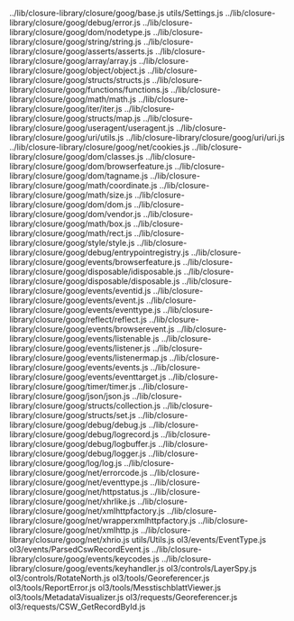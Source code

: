 ../lib/closure-library/closure/goog/base.js
utils/Settings.js
../lib/closure-library/closure/goog/debug/error.js
../lib/closure-library/closure/goog/dom/nodetype.js
../lib/closure-library/closure/goog/string/string.js
../lib/closure-library/closure/goog/asserts/asserts.js
../lib/closure-library/closure/goog/array/array.js
../lib/closure-library/closure/goog/object/object.js
../lib/closure-library/closure/goog/structs/structs.js
../lib/closure-library/closure/goog/functions/functions.js
../lib/closure-library/closure/goog/math/math.js
../lib/closure-library/closure/goog/iter/iter.js
../lib/closure-library/closure/goog/structs/map.js
../lib/closure-library/closure/goog/useragent/useragent.js
../lib/closure-library/closure/goog/uri/utils.js
../lib/closure-library/closure/goog/uri/uri.js
../lib/closure-library/closure/goog/net/cookies.js
../lib/closure-library/closure/goog/dom/classes.js
../lib/closure-library/closure/goog/dom/browserfeature.js
../lib/closure-library/closure/goog/dom/tagname.js
../lib/closure-library/closure/goog/math/coordinate.js
../lib/closure-library/closure/goog/math/size.js
../lib/closure-library/closure/goog/dom/dom.js
../lib/closure-library/closure/goog/dom/vendor.js
../lib/closure-library/closure/goog/math/box.js
../lib/closure-library/closure/goog/math/rect.js
../lib/closure-library/closure/goog/style/style.js
../lib/closure-library/closure/goog/debug/entrypointregistry.js
../lib/closure-library/closure/goog/events/browserfeature.js
../lib/closure-library/closure/goog/disposable/idisposable.js
../lib/closure-library/closure/goog/disposable/disposable.js
../lib/closure-library/closure/goog/events/eventid.js
../lib/closure-library/closure/goog/events/event.js
../lib/closure-library/closure/goog/events/eventtype.js
../lib/closure-library/closure/goog/reflect/reflect.js
../lib/closure-library/closure/goog/events/browserevent.js
../lib/closure-library/closure/goog/events/listenable.js
../lib/closure-library/closure/goog/events/listener.js
../lib/closure-library/closure/goog/events/listenermap.js
../lib/closure-library/closure/goog/events/events.js
../lib/closure-library/closure/goog/events/eventtarget.js
../lib/closure-library/closure/goog/timer/timer.js
../lib/closure-library/closure/goog/json/json.js
../lib/closure-library/closure/goog/structs/collection.js
../lib/closure-library/closure/goog/structs/set.js
../lib/closure-library/closure/goog/debug/debug.js
../lib/closure-library/closure/goog/debug/logrecord.js
../lib/closure-library/closure/goog/debug/logbuffer.js
../lib/closure-library/closure/goog/debug/logger.js
../lib/closure-library/closure/goog/log/log.js
../lib/closure-library/closure/goog/net/errorcode.js
../lib/closure-library/closure/goog/net/eventtype.js
../lib/closure-library/closure/goog/net/httpstatus.js
../lib/closure-library/closure/goog/net/xhrlike.js
../lib/closure-library/closure/goog/net/xmlhttpfactory.js
../lib/closure-library/closure/goog/net/wrapperxmlhttpfactory.js
../lib/closure-library/closure/goog/net/xmlhttp.js
../lib/closure-library/closure/goog/net/xhrio.js
utils/Utils.js
ol3/events/EventType.js
ol3/events/ParsedCswRecordEvent.js
../lib/closure-library/closure/goog/events/keycodes.js
../lib/closure-library/closure/goog/events/keyhandler.js
ol3/controls/LayerSpy.js
ol3/controls/RotateNorth.js
ol3/tools/Georeferencer.js
ol3/tools/ReportError.js
ol3/tools/MesstischblattViewer.js
ol3/tools/MetadataVisualizer.js
ol3/requests/Georeferencer.js
ol3/requests/CSW_GetRecordById.js
